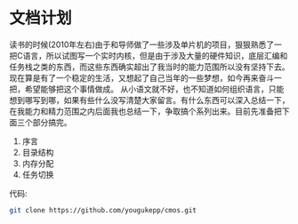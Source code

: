 # 文档计划
读书的时候(2010年左右)由于和导师做了一些涉及单片机的项目，狠狠熟悉了一把C语言，所以试图写一个实时内核，但是由于涉及大量的硬件知识，底层汇编和任务栈之类的东西，而这些东西确实超出了我当时的能力范围所以没有坚持下去。现在算是有了一个稳定的生活，又想起了自己当年的一些梦想，如今再来奋斗一把，希望能够把这个事情做成。
从小语文就不好，也不知道如何组织语言，只能想到哪写到哪，如果有些什么没写清楚大家留言。有什么东西可以深入总结一下，在我能力和精力范围之内后面我也总结一下，争取搞个系列出来。目前先准备把下面三个部分搞完。
1. 序言
2. 目录结构
3. 内存分配
4. 任务切换

代码:
``` sh
git clone https://github.com/yougukepp/cmos.git
```
